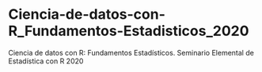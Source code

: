 # Ciencia-de-datos-con-R_Fundamentos-Estadisticos_2020
Ciencia de datos con R: Fundamentos Estadísticos. Seminario Elemental de Estadística con R  2020
